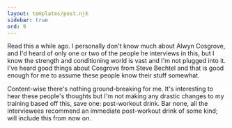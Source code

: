 ```yaml
---
layout: templates/post.njk
sidebar: true
ord: 9
---
```

Read this a while ago. I personally don't know much about Alwyn Cosgrove, and I'd heard of only one or two of the people he interviews in this, but I know the strength and conditioning world is vast and I'm not plugged into it. I've heard good things about Cosgrove from Steve Bechtel and that is good enough for me to assume these people know their stuff somewhat.

Content-wise there's nothing ground-breaking for me. It's interesting to hear these people's thoughts but I'm not making any drastic changes to my training based off this, save one: post-workout drink. Bar none, all the interviewees recommend an immediate post-workout drink of some kind; will include this from now on.
